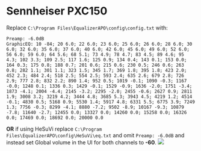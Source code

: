 # Sennheiser PXC150
Replace `C:\Program Files\EqualizerAPO\config\config.txt` with:
```
Preamp: -6.0dB
GraphicEQ: 10 -84; 20 6.0; 22 6.0; 23 6.0; 25 6.0; 26 6.0; 28 6.0; 30 6.0; 32 6.0; 35 6.0; 37 6.0; 40 6.0; 42 6.0; 45 6.0; 49 6.0; 52 6.0; 56 6.0; 59 6.0; 64 5.6; 68 5.1; 73 4.9; 78 4.7; 83 4.5; 89 4.6; 95 4.3; 102 3.3; 109 2.5; 117 1.6; 125 0.9; 134 0.4; 143 0.1; 153 0.0; 164 0.3; 175 0.8; 188 0.7; 201 0.6; 215 0.6; 230 0.5; 246 0.6; 263 0.8; 282 1.1; 301 1.1; 323 1.5; 345 1.7; 369 1.8; 395 1.8; 423 2.0; 452 2.3; 484 2.4; 518 2.5; 554 2.5; 593 2.4; 635 2.6; 679 2.8; 726 2.9; 777 2.8; 832 2.2; 890 1.4; 952 0.5; 1019 -0.1; 1090 -0.3; 1167 -0.0; 1248 0.1; 1336 0.3; 1429 -0.1; 1529 -0.9; 1636 -2.0; 1751 -3.4; 1873 -4.1; 2004 -4.4; 2145 -3.2; 2295 -2.0; 2455 -0.6; 2627 0.9; 2811 1.9; 3008 3.2; 3219 4.2; 3444 4.8; 3685 5.3; 3943 4.5; 4219 1.2; 4514 -0.1; 4830 0.5; 5168 0.9; 5530 1.4; 5917 4.8; 6331 5.5; 6775 3.9; 7249 1.3; 7756 -0.3; 8299 -4.1; 8880 -7.2; 9502 -8.9; 10167 -9.3; 10879 -7.8; 11640 -2.7; 12455 0.0; 13327 0.0; 14260 0.0; 15258 0.0; 16326 0.0; 17469 0.0; 18692 0.0; 20000 0.0
```
**OR** if using HeSuVi replace `C:\Program Files\EqualizerAPO\config\HeSuVi\eq.txt` and omit `Preamp: -6.0dB` and instead set Global volume in the UI for both channels to **-60**.
![](https://raw.githubusercontent.com/jaakkopasanen/AutoEq/master/results/Sonoma%20Model%20One/headphoncecom/onear/Sennheiser%20PXC150/Sennheiser%20PXC150.png)